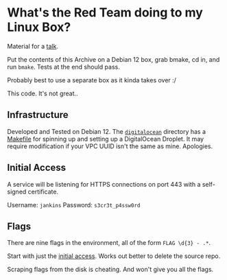 What's the Red Team doing to my Linux Box?
==========================================
Material for a [talk](https://docs.google.com/presentation/d/1jg3IHtXxMkbiQq935PzRmc8brnBKgAvxrpSzKluz0Io).

Put the contents of this Archive on a Debian 12 box, grab bmake, cd in, and run
`bmake`.  Tests at the end should pass.

Probably best to use a separate box as it kinda takes over :/

This code.  It's not great..

Infrastructure
--------------
Developed and Tested on Debian 12.  The [`digitalocean`](./digitalocean)
directory has a [Makefile](./digitalocean/Makefile) for spinning up and setting
up a DigitalOcean Droplet.  It may require modification if your VPC UUID isn't
the same as mine.  Apologies.

Initial Access
--------------
A service will be listening for HTTPS connections on port 443 with a
self-signed certificate.

Username: `jankins`
Password: `s3cr3t_p4ssw0rd`

Flags
-----
There are nine flags in the environment, all of the form `FLAG \d{3} - .*`.

Start with just the [initial access](#Initial-Access).  Works out better to
delete the source repo.

Scraping flags from the disk is cheating.  And won't give you all the flags.
